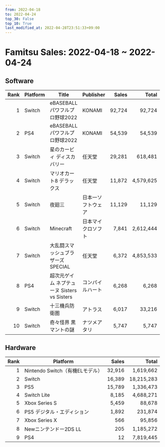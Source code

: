 ```yaml
---
from: 2022-04-18
to: 2022-04-24
top_30: False
top_10: True
last_modified_at: 2022-04-28T23:51:33+09:00
---
```

# Famitsu Sales: 2022-04-18 ~ 2022-04-24
## Software
| Rank | Platform | Title | Publisher | Sales | Total | Rate | New |
| -: | -- | -- | -- | -: | -: | -: | -- |
| 1 | Switch | eBASEBALLパワフルプロ野球2022 | KONAMI | 92,724 | 92,724 |  | **New** |
| 2 | PS4 | eBASEBALLパワフルプロ野球2022 | KONAMI | 54,539 | 54,539 |  | **New** |
| 3 | Switch | 星のカービィ ディスカバリー | 任天堂 | 29,281 | 618,481 |  |  |
| 4 | Switch | マリオカート8 デラックス | 任天堂 | 11,872 | 4,579,625 |  |  |
| 5 | Switch | 夜廻三 | 日本一ソフトウェア | 11,129 | 11,129 |  | **New** |
| 6 | Switch | Minecraft | 日本マイクロソフト | 7,841 | 2,612,444 |  |  |
| 7 | Switch | 大乱闘スマッシュブラザーズ SPECIAL | 任天堂 | 6,372 | 4,853,533 |  |  |
| 8 | PS4 | 超次元ゲイム ネプテューヌ Sisters vs Sisters | コンパイルハート | 6,268 | 6,268 |  | **New** |
| 9 | Switch | 十三機兵防衛圏 | アトラス | 6,017 | 33,216 |  |  |
| 10 | Switch | 奇々怪界 黒マントの謎 | ナツメアタリ | 5,747 | 5,747 |  | **New** |

## Hardware
| Rank | Platform | Sales | Total |
| -: | -- | -: | -: |
| 1 | Nintendo Switch（有機ELモデル） | 32,916 | 1,619,662 |
| 2 | Switch | 16,389 | 18,215,283 |
| 3 | PS5 | 15,789 | 1,336,473 |
| 4 | Switch Lite | 8,185 | 4,688,271 |
| 5 | Xbox Series S | 5,459 | 88,678 |
| 6 | PS5 デジタル・エディション | 1,892 | 231,874 |
| 7 | Xbox Series X | 566 | 95,856 |
| 8 | Newニンテンドー2DS LL | 205 | 1,185,272 |
| 9 | PS4 | 12 | 7,819,445 |